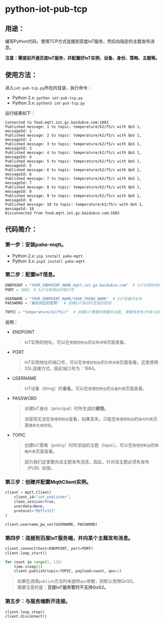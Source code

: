 # python-iot-pub-tcp

## 用途：

编写Python代码，使用TCP方式连接到百度IoT服务，然后向指定的主题发布消息。

**注意：需提前开通百度IoT服务，并配置好IoT实例、设备、身份、策略、主题等。**

## 使用方法：

进入`iot-pub-tcp.py`所在的目录，执行命令：

* Python 2.x: `python iot-pub-tcp.py`
* Python 3.x: `python3 iot-put-tcp.py`

运行结果如下：

```
Connected to food.mqtt.iot.gz.baidubce.com:1883
Published message: 1 to topic: temperature/k2/f5/c with QoS 1, messageId: 1
Published message: 2 to topic: temperature/k2/f5/c with QoS 1, messageId: 2
Published message: 3 to topic: temperature/k2/f5/c with QoS 1, messageId: 3
Published message: 4 to topic: temperature/k2/f5/c with QoS 1, messageId: 4
Published message: 5 to topic: temperature/k2/f5/c with QoS 1, messageId: 5
Published message: 6 to topic: temperature/k2/f5/c with QoS 1, messageId: 6
Published message: 7 to topic: temperature/k2/f5/c with QoS 1, messageId: 7
Published message: 8 to topic: temperature/k2/f5/c with QoS 1, messageId: 8
Published message: 9 to topic: temperature/k2/f5/c with QoS 1, messageId: 9
Published message: 10 to topic: temperature/k2/f5/c with QoS 1, messageId: 10
Disconnected from food.mqtt.iot.gz.baidubce.com:1883
```

## 代码简介：

### 第一步：安装paho-mqtt。

* Python 2.x: `pip install paho-mqtt`
* Python 3.x: `pip3 install paho-mqtt`

### 第二步：配置IoT信息。

```python
ENDPOINT = "YOUR_ENDPOINT_NAME.mqtt.iot.gz.baidubce.com"  # IoT实例的地址
PORT = 1883  # IoT实例地址的端口号

USERNAME = "YOUR_ENDPOINT_NAME/YOUR_THING_NAME"  # IoT设备的全名
PASSWORD = "身份对应的密钥"  # 创建IoT身份时生成的密钥

TOPIC = "temperature/k2/f5/c"  # 创建IoT策略时配置的主题, 需要有发布(PUB)权限).
```

说明：

* ENDPOINT

    > IoT实例的地址，可以在`管理控制台`的`实例详情`页面查看。

* PORT

    > IoT实例地址的端口号，可以在`管理控制台`的`实例详情`页面查看。这里使用SSL连接方式，因此端口号为：1884。

* USERNAME

    > IoT设备（thing）的**全名**，可以在`管理控制台`的`设备列表`页面查看。
    
* PASSWORD

    > 创建IoT身份（principal）时所生成的**密钥**。
    >
    > 该密钥无法在`管理控制台`查看，如果丢失，只能在`管理控制台`的`身份列表`页面`重新生成密钥`。

* TOPIC

    > 创建IoT策略（policy）时所添加的主题（topic）。可以在`管理控制台`的`策略列表`页面查看。
    >
    > 因为我们这里要向该主题发布消息，因此，针对该主题必须有发布（PUB）权限。

### 第三步：创建并配置MqttClient实例。

```python
client = mqtt.Client(
    client_id="iot-publisher",
    clean_session=True,
    userdata=None,
    protocol="MQTTv311"
)

client.username_pw_set(USERNAME, PASSWORD)
```

### 第四步：连接到百度IoT服务端，并向某个主题发布消息。

```python
client.connect(host=ENDPOINT, port=PORT)
client.loop_start()

for count in range(1, 11):
    time.sleep(1)
    client.publish(topic=TOPIC, payload=count, qos=1)
```

> 如果在调用`publish`方法时未提供`qos`参数，则默认使用QoS0。  
> 需要注意的是：**百度IoT服务暂时不支持QoS2。**

### 第五步：与服务端断开连接。

```python
client.loop_stop()
client.disconnect()
```